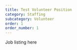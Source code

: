 ```yaml
---
title: Test Volunteer Position
category: Staffing
subcategory: Volunteer
order: 1
order_number: 1
---
```


Job listing here